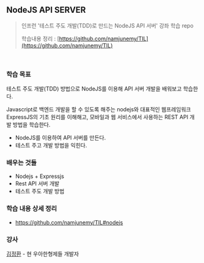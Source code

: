 ## NodeJS API SERVER

> 인프런 '테스트 주도 개발(TDD)로 만드는 NodeJS API 서버' 강좌 학습 repo
>
> 학습내용 정리 : [https://github.com/namjunemy/TIL](https://github.com/namjunemy/TIL)

​    

### 학습 목표

테스트 주도 개발(TDD) 방법으로 NodeJS를 이용해 API 서버 개발을 배워보고 학습한다.

Javascript로 백엔드 개발을 할 수 있도록 해주는 nodejs와 대표적인 웹프레임워크 ExpressJS의 기초 원리를 이해해고, 모바일과 웹 서비스에서 사용하는 REST API 개발 방법을 학습한다.

* NodeJS를 이용하여 API 서버를 만든다.
* 테스트 주고 개발 방법을 익힌다.


### 배우는 것들

* Nodejs + Expressjs
* Rest API 서버 개발
* 테스트 주도 개발 방법


### 학습 내용 상세 정리

* https://github.com/namjunemy/TIL#nodejs

### 강사

[김정환](http://blog.jeonghwan.net/) - 현 우아한형제들 개발자